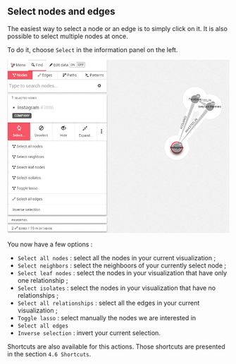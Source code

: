 ## Select nodes and edges

The easiest way to select a node or an edge is to simply click on it. It is also possible to select multiple nodes at once.

To do it, choose ```Select``` in the information panel on the left.

![](Select.png)

You now have a few options :

* ```Select all nodes``` : select all the nodes in your current visualization ;
* ```Select neighbors``` : select the neighboors of your currently select node ;
* ```Select leaf nodes``` : select the nodes in your visualization that have only one relationship ;
* ```Select isolates``` : select the nodes in your visualization that have no relationships ;
* ```Select all relationships``` : select all the edges in your current visualization ;
* ```Toggle lasso``` : select manually the nodes we are interested in
* ```Select all edges```
* ```Inverse selection``` : invert your current selection.

Shortcuts are also available for this actions. Those shortcuts are presented in the section ```4.6 Shortcuts```.